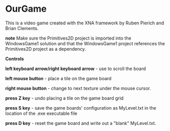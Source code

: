 OurGame
=======

This is a video game created with the XNA framework by Ruben Pierich and Brian Clements.


**note**  Make sure the Primitives2D project is imported into the WindowsGame1 solution and that the WindowsGame1 project references the Primitives2D project as a dependency.

**Controls**

**left keyboard arrow/right keyboard arrow** - use to scroll the board

**left mouse button** - place a tile on the game board

**right mouse button** - change to next texture under the mouse cursor.

**press Z key** - undo placing a tile on the game board grid

**press S key** - save the game boards' configuration as MyLevel.txt in the location of the .exe executable file

**press D key** - reset the game board and write out  a "blank" MyLevel.txt.
